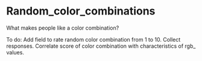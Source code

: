 # Random_color_combinations
What makes people like a color combination?

To do: Add field to rate random color combination
from 1 to 10. Collect responses. Correlate
score of color combination with characteristics of
rgb_ values.
